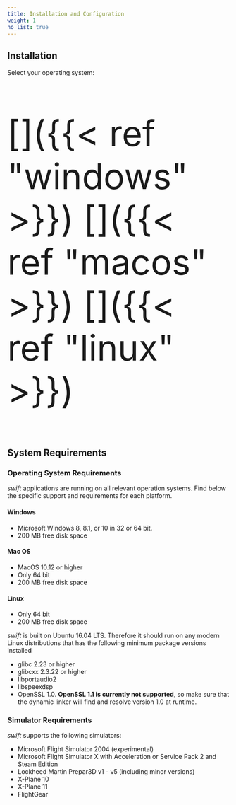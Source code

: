 ```yaml
---
title: Installation and Configuration
weight: 1
no_list: true
---
```




## Installation
Select your operating system:

<span style="font-size:80px;">

[<i class="fab fa-windows"></i>]({{< ref "windows" >}})
[<i class="fab fa-apple"></i>]({{< ref "macos" >}})
[<i class="fab fa-linux"></i>]({{< ref "linux" >}})

</span>

## System Requirements

### Operating System Requirements


*swift* applications are running on all relevant operation systems. Find
below the specific support and requirements for each platform.

#### Windows

-   Microsoft Windows 8, 8.1, or 10 in 32 or 64 bit.
-   200 MB free disk space

#### Mac OS

-   MacOS 10.12 or higher
-   Only 64 bit
-   200 MB free disk space

#### Linux

-   Only 64 bit
-   200 MB free disk space

*swift* is built on Ubuntu 16.04 LTS. Therefore it should run on any
modern Linux distributions that has the following minimum package
versions installed

-   glibc 2.23 or higher
-   glibcxx 2.3.22 or higher
-   libportaudio2
-   libspeexdsp
-   OpenSSL 1.0. **OpenSSL 1.1 is currently not supported**, so make
    sure that the dynamic linker will find and resolve version 1.0 at
    runtime.

### Simulator Requirements

*swift* supports the following simulators:

-   Microsoft Flight Simulator 2004 (experimental)
-   Microsoft Flight Simulator X with Acceleration or Service Pack 2 and Steam Edition
-   Lockheed Martin Prepar3D v1 - v5 (including minor versions)
-   X-Plane 10
-   X-Plane 11
-   FlightGear